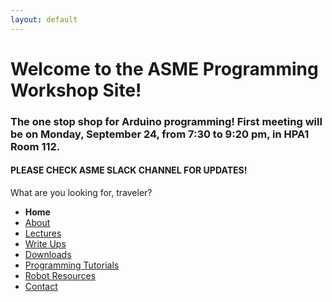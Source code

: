 ```yaml
---
layout: default
---
```


#  Welcome to the ASME Programming Workshop Site!

### The one stop shop for Arduino programming! First meeting will be on **Monday, September 24**, from **7:30 to 9:20 pm**, in **HPA1 Room 112**.
#### **PLEASE CHECK ASME SLACK CHANNEL FOR UPDATES!**
What are you looking for, traveler?  
* **Home**
* [About](pages/About.md)
* [Lectures](pages/Lectures.md)
* [Write Ups](pages/Write_Ups.md)
* [Downloads](pages/Downloads.md)
* [Programming Tutorials](pages/Programming_Tutorials.md)
* [Robot Resources](pages/Robot_Resources.md)
* [Contact](pages/Contact.md)
